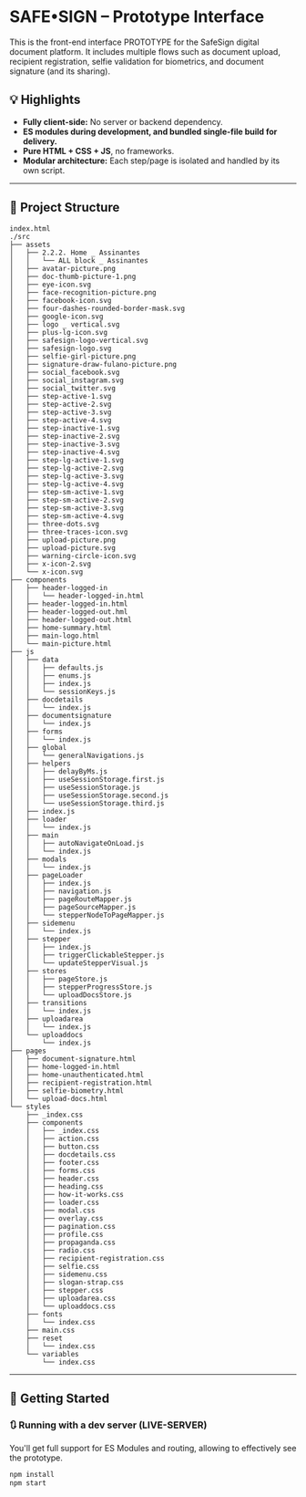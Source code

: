 # SAFE•SIGN – Prototype Interface

This is the front-end interface PROTOTYPE for the SafeSign digital document platform. It includes multiple flows such as document upload, recipient registration, selfie validation for biometrics, and document signature (and its sharing).

## 💡 Highlights

- **Fully client-side:** No server or backend dependency.
- **ES modules during development, and bundled single-file build for delivery.**
- **Pure HTML + CSS + JS**, no frameworks.
- **Modular architecture:** Each step/page is isolated and handled by its own script.

---

## 📁 Project Structure

```
index.html
./src
├── assets
│   ├── 2.2.2. Home _ Assinantes
│   │   └── ALL block _ Assinantes
│   ├── avatar-picture.png
│   ├── doc-thumb-picture-1.png
│   ├── eye-icon.svg
│   ├── face-recognition-picture.png
│   ├── facebook-icon.svg
│   ├── four-dashes-rounded-border-mask.svg
│   ├── google-icon.svg
│   ├── logo _ vertical.svg
│   ├── plus-lg-icon.svg
│   ├── safesign-logo-vertical.svg
│   ├── safesign-logo.svg
│   ├── selfie-girl-picture.png
│   ├── signature-draw-fulano-picture.png
│   ├── social_facebook.svg
│   ├── social_instagram.svg
│   ├── social_twitter.svg
│   ├── step-active-1.svg
│   ├── step-active-2.svg
│   ├── step-active-3.svg
│   ├── step-active-4.svg
│   ├── step-inactive-1.svg
│   ├── step-inactive-2.svg
│   ├── step-inactive-3.svg
│   ├── step-inactive-4.svg
│   ├── step-lg-active-1.svg
│   ├── step-lg-active-2.svg
│   ├── step-lg-active-3.svg
│   ├── step-lg-active-4.svg
│   ├── step-sm-active-1.svg
│   ├── step-sm-active-2.svg
│   ├── step-sm-active-3.svg
│   ├── step-sm-active-4.svg
│   ├── three-dots.svg
│   ├── three-traces-icon.svg
│   ├── upload-picture.png
│   ├── upload-picture.svg
│   ├── warning-circle-icon.svg
│   ├── x-icon-2.svg
│   └── x-icon.svg
├── components
│   ├── header-logged-in
│   │   └── header-logged-in.html
│   ├── header-logged-in.html
│   ├── header-logged-out.hml
│   ├── header-logged-out.html
│   ├── home-summary.html
│   ├── main-logo.html
│   └── main-picture.html
├── js
│   ├── data
│   │   ├── defaults.js
│   │   ├── enums.js
│   │   ├── index.js
│   │   └── sessionKeys.js
│   ├── docdetails
│   │   └── index.js
│   ├── documentsignature
│   │   └── index.js
│   ├── forms
│   │   └── index.js
│   ├── global
│   │   └── generalNavigations.js
│   ├── helpers
│   │   ├── delayByMs.js
│   │   ├── useSessionStorage.first.js
│   │   ├── useSessionStorage.js
│   │   ├── useSessionStorage.second.js
│   │   └── useSessionStorage.third.js
│   ├── index.js
│   ├── loader
│   │   └── index.js
│   ├── main
│   │   ├── autoNavigateOnLoad.js
│   │   └── index.js
│   ├── modals
│   │   └── index.js
│   ├── pageLoader
│   │   ├── index.js
│   │   ├── navigation.js
│   │   ├── pageRouteMapper.js
│   │   ├── pageSourceMapper.js
│   │   └── stepperNodeToPageMapper.js
│   ├── sidemenu
│   │   └── index.js
│   ├── stepper
│   │   ├── index.js
│   │   ├── triggerClickableStepper.js
│   │   └── updateStepperVisual.js
│   ├── stores
│   │   ├── pageStore.js
│   │   ├── stepperProgressStore.js
│   │   └── uploadDocsStore.js
│   ├── transitions
│   │   └── index.js
│   ├── uploadarea
│   │   └── index.js
│   └── uploaddocs
│       └── index.js
├── pages
│   ├── document-signature.html
│   ├── home-logged-in.html
│   ├── home-unauthenticated.html
│   ├── recipient-registration.html
│   ├── selfie-biometry.html
│   └── upload-docs.html
└── styles
    ├── _index.css
    ├── components
    │   ├── _index.css
    │   ├── action.css
    │   ├── button.css
    │   ├── docdetails.css
    │   ├── footer.css
    │   ├── forms.css
    │   ├── header.css
    │   ├── heading.css
    │   ├── how-it-works.css
    │   ├── loader.css
    │   ├── modal.css
    │   ├── overlay.css
    │   ├── pagination.css
    │   ├── profile.css
    │   ├── propaganda.css
    │   ├── radio.css
    │   ├── recipient-registration.css
    │   ├── selfie.css
    │   ├── sidemenu.css
    │   ├── slogan-strap.css
    │   ├── stepper.css
    │   ├── uploadarea.css
    │   └── uploaddocs.css
    ├── fonts
    │   └── index.css
    ├── main.css
    ├── reset
    │   └── index.css
    └── variables
        └── index.css
```


---

## 🚀 Getting Started

### 🔃 Running with a dev server (LIVE-SERVER)

You'll get full support for ES Modules and routing, allowing to effectively see the prototype.

```bash
npm install
npm start
